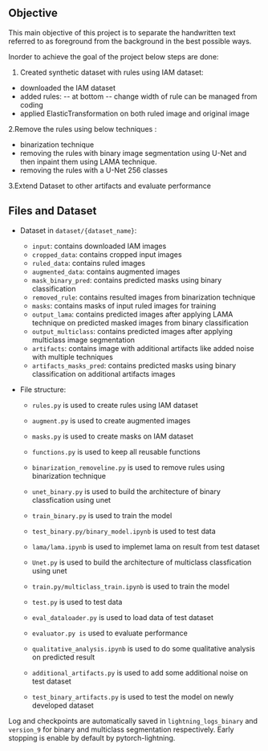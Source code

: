 ## Objective
This main objective of this project is to separate the handwritten text referred to as foreground from the background in the best possible ways.

Inorder to achieve the goal of the project below steps are done:

1. Created synthetic dataset with rules using IAM dataset:
- downloaded the IAM dataset
- added rules:
-- at bottom 
-- change width of rule can be managed from coding 
- applied ElasticTransformation on both ruled image and original image 

2.Remove the rules using below techniques :
- binarization technique 
- removing the rules with binary image segmentation using U-Net and then inpaint them using LAMA technique.
- removing the rules with a U-Net 256 classes

3.Extend Dataset to other artifacts and evaluate performance

## Files and Dataset

+ Dataset in `dataset/{dataset_name}`:
    
    + `input`: contains downloaded IAM images
    + `cropped_data`: contains cropped input images
    + `ruled_data`: contains ruled images
    + `augmented_data`: contains augmented images 
    + `mask_binary_pred`: contains predicted masks using binary classification
    + `removed_rule`: contains resulted images from binarization technique
    + `masks`: contains masks of input ruled images for training
    + `output_lama`: contains predicted images after applying LAMA technique on predicted masked images from binary classification
    + `output_multiclass`: contains predicted images after applying multiclass image segmentation
    + `artifacts`: contains image with additional artifacts like added noise with multiple techniques
    + `artifacts_masks_pred`: contains predicted masks using binary classification on additional artifacts images
    
+ File structure:
    
    + `rules.py` is used to create rules using IAM dataset
    + `augment.py` is used to create augmented images
    + `masks.py` is used to create masks on IAM dataset
    + `functions.py` is used to keep all reusable functions
    
    + `binarization_removeline.py` is used to remove rules using binarization technique

    + `unet_binary.py` is used to build the architecture of binary classfication using unet 
    + `train_binary.py` is used to train the model
    + `test_binary.py/binary_model.ipynb`  is used to test data
    + `lama/lama.ipynb` is used to implemet lama on result from test dataset

    + `Unet.py` is used to build the architecture of multiclass classfication using unet 
    + `train.py/multiclass_train.ipynb`  is used to train the model
    + `test.py` is used to test data

    + `eval_dataloader.py` is used to load data of test dataset
    + `evaluator.py is` used to evaluate performance 
    + `qualitative_analysis.ipynb` is used to do some qualitative analysis on predicted result

    + `additional_artifacts.py` is used to add some additional noise on test dataset
    + `test_binary_artifacts.py` is used to test the model on newly developed dataset



Log and checkpoints are automatically saved in `lightning_logs_binary` and `version_9` for binary and multiclass segmentation respectively.
Early stopping is enable by default by pytorch-lightning.
